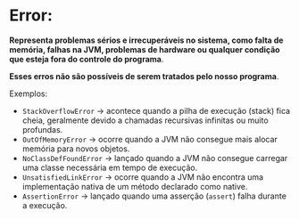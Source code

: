 # Error:  

**Representa problemas sérios e irrecuperáveis no sistema, como falta de memória, falhas na JVM, problemas de hardware ou qualquer condição que esteja fora do controle do programa**. 

**Esses erros não são possíveis de serem tratados pelo nosso programa**. 

 
Exemplos: 

- `StackOverflowError` → acontece quando a pilha de execução (stack) fica cheia, geralmente devido a chamadas recursivas infinitas ou muito profundas.
- `OutOfMemoryError` → ocorre quando a JVM não consegue mais alocar memória para novos objetos.
- `NoClassDefFoundError` → lançado quando a JVM não consegue carregar uma classe necessária em tempo de execução.
- `UnsatisfiedLinkError` → ocorre quando a JVM não encontra uma implementação nativa de um método declarado como native.
- `AssertionError` → lançado quando uma asserção (`assert`) falha durante a execução.

 
